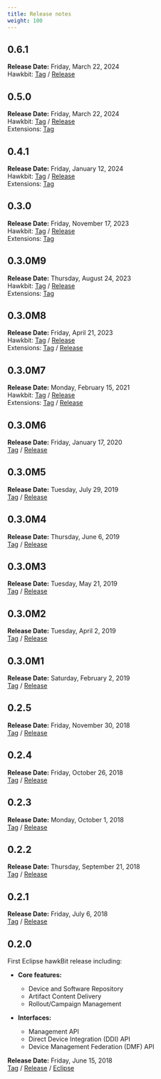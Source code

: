 ```yaml
---
title: Release notes
weight: 100
---
```


## 0.6.1

**Release Date:** Friday, March 22, 2024 <br />
Hawkbit: [Tag](https://github.com/eclipse-hawkbit/hawkbit/releases/tag/0.6.1) /
[Release](https://github.com/eclipse-hawkbit/hawkbit/milestone/27) <br />

## 0.5.0

**Release Date:** Friday, March 22, 2024 <br />
Hawkbit: [Tag](https://github.com/eclipse-hawkbit/hawkbit/releases/tag/0.5.0) /
[Release](https://github.com/eclipse-hawkbit/hawkbit/milestone/26) <br />
Extensions: [Tag](https://github.com/eclipse-hawkbit/hawkbit-extensions/releases/tag/0.5.0)

## 0.4.1

**Release Date:** Friday, January 12, 2024 <br />
Hawkbit: [Tag](https://github.com/eclipse-hawkbit/hawkbit/releases/tag/0.4.1) /
[Release](https://github.com/eclipse-hawkbit/hawkbit/milestone/25) <br />
Extensions: [Tag](https://github.com/eclipse-hawkbit/hawkbit-extensions/releases/tag/0.4.1)

## 0.3.0

**Release Date:** Friday, November 17, 2023 <br />
Hawkbit: [Tag](https://github.com/eclipse-hawkbit/hawkbit/releases/tag/0.3.0) /
[Release](https://github.com/eclipse-hawkbit/hawkbit/milestone/11)  <br />
Extensions: [Tag](https://github.com/eclipse-hawkbit/hawkbit-extensions/releases/tag/0.3.0)

## 0.3.0M9

**Release Date:** Thursday, August 24, 2023 <br />
Hawkbit: [Tag](https://github.com/eclipse-hawkbit/hawkbit/releases/tag/0.3.0M9) /
[Release](https://github.com/eclipse-hawkbit/hawkbit/milestone/24)  <br />
Extensions: [Tag](https://github.com/eclipse-hawkbit/hawkbit-extensions/releases/tag/0.3.0M9)

## 0.3.0M8

**Release Date:** Friday, April 21, 2023 <br />
Hawkbit: [Tag](https://github.com/eclipse-hawkbit/hawkbit/releases/tag/0.3.0M8) /
[Release](https://github.com/eclipse-hawkbit/hawkbit/milestone/23)   <br />
Extensions: [Tag](https://github.com/eclipse-hawkbit/hawkbit-extensions/releases/tag/0.3.0M8) /
[Release](https://github.com/eclipse-hawkbit/hawkbit-extensions/milestone/2)

## 0.3.0M7

**Release Date:** Monday, February 15, 2021 <br />
Hawkbit: [Tag](https://github.com/eclipse-hawkbit/hawkbit/releases/tag/0.3.0M7) /
[Release](https://github.com/eclipse-hawkbit/hawkbit/milestone/22?closed=1) <br />
Extensions: [Tag](https://github.com/eclipse-hawkbit/hawkbit-extensions/releases/tag/0.3.0M7) /
[Release](https://github.com/eclipse-hawkbit/hawkbit-extensions/milestone/1?closed=1)

## 0.3.0M6

**Release Date:** Friday, January 17, 2020 <br />
[Tag](https://github.com/eclipse-hawkbit/hawkbit/releases/tag/0.3.0M6) /
[Release](https://github.com/eclipse-hawkbit/hawkbit/milestone/21?closed=1)

## 0.3.0M5

**Release Date:** Tuesday, July 29, 2019 <br />
[Tag](https://github.com/eclipse-hawkbit/hawkbit/releases/tag/0.3.0M5) /
[Release](https://github.com/eclipse-hawkbit/hawkbit/milestone/20?closed=1)

## 0.3.0M4

**Release Date:** Thursday, June 6, 2019 <br />
[Tag](https://github.com/eclipse-hawkbit/hawkbit/releases/tag/0.3.0M4) /
[Release](https://github.com/eclipse-hawkbit/hawkbit/milestone/19?closed=1)

## 0.3.0M3

**Release Date:** Tuesday, May 21, 2019 <br />
[Tag](https://github.com/eclipse-hawkbit/hawkbit/releases/tag/0.3.0M3) /
[Release](https://github.com/eclipse-hawkbit/hawkbit/milestone/18?closed=1)

## 0.3.0M2

**Release Date:** Tuesday, April 2, 2019 <br />
[Tag](https://github.com/eclipse-hawkbit/hawkbit/releases/tag/0.3.0M2) /
[Release](https://github.com/eclipse-hawkbit/hawkbit/milestone/17?closed=1)

## 0.3.0M1

**Release Date:** Saturday, February 2, 2019 <br />
[Tag](https://github.com/eclipse-hawkbit/hawkbit/releases/tag/0.3.0M1) /
[Release](https://github.com/eclipse-hawkbit/hawkbit/milestone/16?closed=1)

## 0.2.5

**Release Date:** Friday, November 30, 2018 <br />
[Tag](https://github.com/eclipse-hawkbit/hawkbit/releases/tag/0.2.5) /
[Release](https://github.com/eclipse-hawkbit/hawkbit/milestone/14?closed=1)

## 0.2.4

**Release Date:** Friday, October 26, 2018 <br />
[Tag](https://github.com/eclipse-hawkbit/hawkbit/releases/tag/0.2.4) /
[Release](https://github.com/eclipse-hawkbit/hawkbit/milestone/13?closed=1)

## 0.2.3

**Release Date:** Monday, October 1, 2018 <br />
[Tag](https://github.com/eclipse-hawkbit/hawkbit/releases/tag/0.2.3) /
[Release](https://github.com/eclipse-hawkbit/hawkbit/milestone/12?closed=1)

## 0.2.2

**Release Date:** Thursday, September 21, 2018 <br />
[Tag](https://github.com/eclipse-hawkbit/hawkbit/releases/tag/0.2.2) /
[Release](https://github.com/eclipse-hawkbit/hawkbit/milestone/10?closed=1)

## 0.2.1

**Release Date:** Friday, July 6, 2018 <br />
[Tag](https://github.com/eclipse-hawkbit/hawkbit/releases/tag/0.2.1) /
[Release](https://github.com/eclipse-hawkbit/hawkbit/milestone/9?closed=1)

## 0.2.0

First Eclipse hawkBit release including:

* **Core features:**
    * Device and Software Repository
    * Artifact Content Delivery
    * Rollout/Campaign Management

* **Interfaces:**
    * Management API
    * Direct Device Integration (DDI) API
    * Device Management Federation (DMF) API

**Release Date:** Friday, June 15, 2018 <br />
[Tag](https://github.com/eclipse-hawkbit/hawkbit/releases/tag/0.2.0) /
[Release](https://github.com/eclipse-hawkbit/hawkbit/milestone/1?closed=1) /
[Eclipse](https://projects.eclipse.org/projects/iot.hawkbit/releases/0.2.0)
